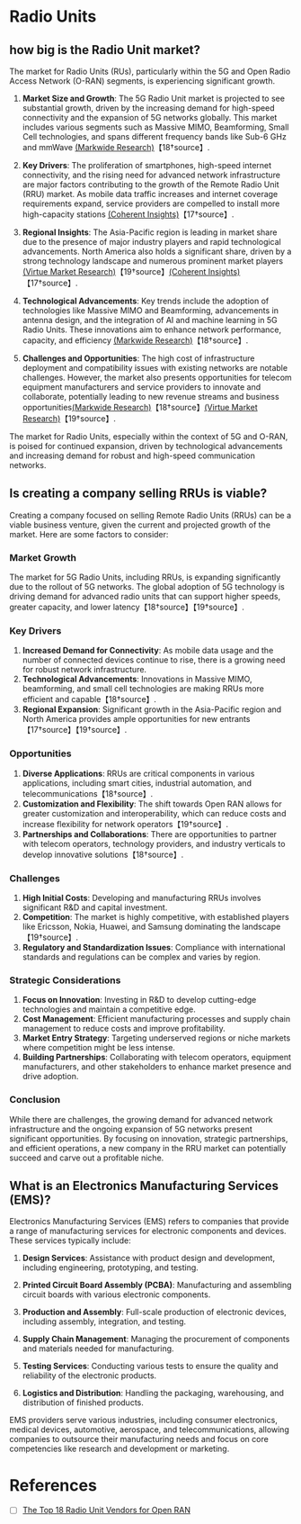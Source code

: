 # Radio Units

## how big is the Radio Unit market?

The market for Radio Units (RUs), particularly within the 5G and Open Radio Access Network (O-RAN) segments, is experiencing significant growth. 

1. **Market Size and Growth**: The 5G Radio Unit market is projected to see substantial growth, driven by the increasing demand for high-speed connectivity and the expansion of 5G networks globally. This market includes various segments such as Massive MIMO, Beamforming, Small Cell technologies, and spans different frequency bands like Sub-6 GHz and mmWave [(Markwide Research)](https://markwideresearch.com/5g-radio-unit-market/)【18†source】.

2. **Key Drivers**: The proliferation of smartphones, high-speed internet connectivity, and the rising need for advanced network infrastructure are major factors contributing to the growth of the Remote Radio Unit (RRU) market. As mobile data traffic increases and internet coverage requirements expand, service providers are compelled to install more high-capacity stations [(Coherent Insights)](https://www.coherentmarketinsights.com/market-insight/remote-radio-unit-market-3729)【17†source】.

3. **Regional Insights**: The Asia-Pacific region is leading in market share due to the presence of major industry players and rapid technological advancements. North America also holds a significant share, driven by a strong technology landscape and numerous prominent market players [(Virtue Market Research)](https://virtuemarketresearch.com/report/o-ran-market)【19†source】[(Coherent Insights)](https://www.coherentmarketinsights.com/market-insight/remote-radio-unit-market-3729)【17†source】.

4. **Technological Advancements**: Key trends include the adoption of technologies like Massive MIMO and Beamforming, advancements in antenna design, and the integration of AI and machine learning in 5G Radio Units. These innovations aim to enhance network performance, capacity, and efficiency [(Markwide Research)](https://markwideresearch.com/5g-radio-unit-market/)【18†source】.

5. **Challenges and Opportunities**: The high cost of infrastructure deployment and compatibility issues with existing networks are notable challenges. However, the market also presents opportunities for telecom equipment manufacturers and service providers to innovate and collaborate, potentially leading to new revenue streams and business opportunities[(Markwide Research)](https://markwideresearch.com/5g-radio-unit-market/)【18†source】[(Virtue Market Research)](https://virtuemarketresearch.com/report/o-ran-market)【19†source】.

The market for Radio Units, especially within the context of 5G and O-RAN, is poised for continued expansion, driven by technological advancements and increasing demand for robust and high-speed communication networks.

## Is creating a company selling RRUs is viable?

Creating a company focused on selling Remote Radio Units (RRUs) can be a viable business venture, given the current and projected growth of the market. Here are some factors to consider:

### Market Growth
The market for 5G Radio Units, including RRUs, is expanding significantly due to the rollout of 5G networks. The global adoption of 5G technology is driving demand for advanced radio units that can support higher speeds, greater capacity, and lower latency【18†source】【19†source】.

### Key Drivers
1. **Increased Demand for Connectivity**: As mobile data usage and the number of connected devices continue to rise, there is a growing need for robust network infrastructure.
2. **Technological Advancements**: Innovations in Massive MIMO, beamforming, and small cell technologies are making RRUs more efficient and capable【18†source】.
3. **Regional Expansion**: Significant growth in the Asia-Pacific region and North America provides ample opportunities for new entrants【17†source】【19†source】.

### Opportunities
1. **Diverse Applications**: RRUs are critical components in various applications, including smart cities, industrial automation, and telecommunications【18†source】.
2. **Customization and Flexibility**: The shift towards Open RAN allows for greater customization and interoperability, which can reduce costs and increase flexibility for network operators【19†source】.
3. **Partnerships and Collaborations**: There are opportunities to partner with telecom operators, technology providers, and industry verticals to develop innovative solutions【18†source】.

### Challenges
1. **High Initial Costs**: Developing and manufacturing RRUs involves significant R&D and capital investment.
2. **Competition**: The market is highly competitive, with established players like Ericsson, Nokia, Huawei, and Samsung dominating the landscape【19†source】.
3. **Regulatory and Standardization Issues**: Compliance with international standards and regulations can be complex and varies by region.

### Strategic Considerations
1. **Focus on Innovation**: Investing in R&D to develop cutting-edge technologies and maintain a competitive edge.
2. **Cost Management**: Efficient manufacturing processes and supply chain management to reduce costs and improve profitability.
3. **Market Entry Strategy**: Targeting underserved regions or niche markets where competition might be less intense.
4. **Building Partnerships**: Collaborating with telecom operators, equipment manufacturers, and other stakeholders to enhance market presence and drive adoption.

### Conclusion
While there are challenges, the growing demand for advanced network infrastructure and the ongoing expansion of 5G networks present significant opportunities. By focusing on innovation, strategic partnerships, and efficient operations, a new company in the RRU market can potentially succeed and carve out a profitable niche.

## What is an Electronics Manufacturing Services (EMS)?

Electronics Manufacturing Services (EMS) refers to companies that provide a range of manufacturing services for electronic components and devices. These services typically include:

1. **Design Services**: Assistance with product design and development, including engineering, prototyping, and testing.

2. **Printed Circuit Board Assembly (PCBA)**: Manufacturing and assembling circuit boards with various electronic components.

3. **Production and Assembly**: Full-scale production of electronic devices, including assembly, integration, and testing.

4. **Supply Chain Management**: Managing the procurement of components and materials needed for manufacturing.

5. **Testing Services**: Conducting various tests to ensure the quality and reliability of the electronic products.

6. **Logistics and Distribution**: Handling the packaging, warehousing, and distribution of finished products.

EMS providers serve various industries, including consumer electronics, medical devices, automotive, aerospace, and telecommunications, allowing companies to outsource their manufacturing needs and focus on core competencies like research and development or marketing.

# References

- [ ] [The Top 18 Radio Unit Vendors for Open RAN](https://tecknexus.com/5g-network/5g-magazine-open-ran-june-2021/the-top-radio-unit-openran-vendors/)
